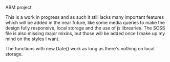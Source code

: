 ABM project

This is a work in progress and as such it still lacks many important features which will be added in the near future, like some media queries to make the design fully responsive, local storage and the use of js librearies. The SCSS file is also missing major mixins, but those will be added once I make up my mind on the styles I want.

The functions with new Date() work as long as there's nothing on local storage.



